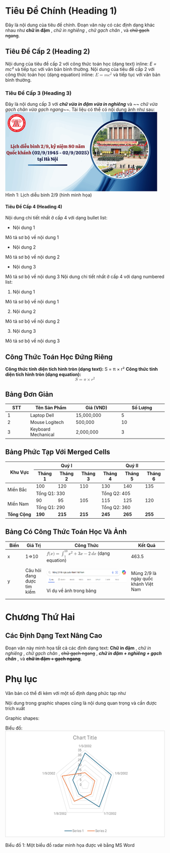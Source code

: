 # Tiêu Đề Chính (Heading 1)

Đây là nội dung của tiêu đề chính. Đoạn văn này có các định dạng khác nhau như **chữ in đậm** ,  _chữ in nghiêng_ ,  _chữ gạch chân_ , và ~~chữ gạch ngang~~.

## Tiêu Đề Cấp 2 (Heading 2)

Nội dung của tiêu đề cấp 2 với công thức toán học (dạng text) inline:  _E = mc²_ và tiếp tục với văn bản bình thường.
Nội dung của tiêu đề cấp 2 với công thức toán học (dạng equation) inline: <math display="inline" xmlns="http://www.w3.org/1998/Math/MathML"><semantics><mrow><mi>E</mi><mo>=</mo><mi>m</mi><msup><mi>c</mi><mn>2</mn></msup></mrow><annotation encoding="application/x-tex">E = mc^{2}</annotation></semantics></math> và tiếp tục với văn bản bình thường.

### Tiêu Đề Cấp 3 (Heading 3)

Đây là nội dung cấp 3 với  _**chữ vừa in đậm vừa in nghiêng**_ và ~~ _chữ vừa gạch chân vừa gạch ngang_~~.
Tài liệu có thể có nội dung ảnh như sau:
<img src="images/media/image1.png" style="width:5in;height:2.60417in"/>
Hình 1: Lịch diễu binh 2/9 (hình minh họa)

#### Tiêu Đề Cấp 4 (Heading 4)

Nội dung chi tiết nhất ở cấp 4 với dạng bullet list:

  * Nội dung 1


Mô tả sơ bộ về nội dung 1

  * Nội dung 2


Mô tả sơ bộ về nội dung 2

  * Nội dung 3


Mô tả sơ bộ về nội dung 3
Nội dung chi tiết nhất ở cấp 4 với dạng numbered list:

  1. Nội dung 1


Mô tả sơ bộ về nội dung 1

  2. Nội dung 2


Mô tả sơ bộ về nội dung 2

  3. Nội dung 3


Mô tả sơ bộ về nội dung 3

## Công Thức Toán Học Đứng Riêng

**Công thức tính diện tích hình tròn (dạng text):**
S = π × r²
**Công thức tính diện tích hình tròn (dạng equation):**
<math display="block" xmlns="http://www.w3.org/1998/Math/MathML"><semantics><mrow><mi>S</mi><mo>=</mo><mi>π</mi><mo>×</mo><msup><mi>r</mi><mn>2</mn></msup></mrow><annotation encoding="application/x-tex">S = \pi \times r^{2}</annotation></semantics></math>
## Bảng Đơn Giản
<table><colgroup><col style="width: 14%"/><col style="width: 28%"/><col style="width: 28%"/><col style="width: 28%"/></colgroup><thead><tr><th><strong>STT</strong></th><th><strong>Tên Sản Phẩm</strong></th><th><strong>Giá (VND)</strong></th><th><strong>Số Lượng</strong></th></tr></thead><tbody><tr><td>1</td><td>Laptop Dell</td><td>15,000,000</td><td>5</td></tr><tr><td>2</td><td>Mouse Logitech</td><td>500,000</td><td>10</td></tr><tr><td>3</td><td>Keyboard Mechanical</td><td>2,000,000</td><td>3</td></tr></tbody></table>

 

## Bảng Phức Tạp Với Merged Cells
<table><colgroup><col style="width: 17%"/><col style="width: 13%"/><col style="width: 13%"/><col style="width: 13%"/><col style="width: 13%"/><col style="width: 13%"/><col style="width: 13%"/></colgroup><thead><tr><th rowspan="2"><strong>Khu Vực</strong></th><th colspan="3"><strong>Quý I</strong></th><th colspan="3"><strong>Quý II</strong></th></tr><tr><th><strong>Tháng 1</strong></th><th><strong>Tháng 2</strong></th><th><strong>Tháng 3</strong></th><th><strong>Tháng 4</strong></th><th><strong>Tháng 5</strong></th><th><strong>Tháng 6</strong></th></tr></thead><tbody><tr><td rowspan="2">Miền Bắc</td><td>100</td><td>120</td><td>110</td><td>130</td><td>140</td><td>135</td></tr><tr><td colspan="3">Tổng Q1: 330</td><td colspan="3">Tổng Q2: 405</td></tr><tr><td rowspan="2">Miền Nam</td><td>90</td><td>95</td><td>105</td><td>115</td><td>125</td><td>120</td></tr><tr><td colspan="3">Tổng Q1: 290</td><td colspan="3">Tổng Q2: 360</td></tr><tr><td><strong>Tổng Cộng</strong></td><td><strong>190</strong></td><td><strong>215</strong></td><td><strong>215</strong></td><td><strong>245</strong></td><td><strong>265</strong></td><td><strong>255</strong></td></tr></tbody></table>

 

## Bảng Có Công Thức Toán Học Và Ảnh
<table style="width:100%;"><colgroup><col style="width: 11%"/><col style="width: 13%"/><col style="width: 52%"/><col style="width: 22%"/></colgroup><thead><tr><th><strong>Biến</strong></th><th><strong>Giá Trị</strong></th><th><strong>Công Thức</strong></th><th><strong>Kết Quả</strong></th></tr></thead><tbody><tr><td>x</td><td>1=&gt;10</td><td><math display="inline" xmlns="http://www.w3.org/1998/Math/MathML"><semantics><mrow><mi>f</mi><mo form="prefix" stretchy="false">(</mo><mi>x</mi><mo form="postfix" stretchy="false">)</mo><mo>=</mo><msubsup><mo>∫</mo><mn>1</mn><mn>10</mn></msubsup><mrow><msup><mi>x</mi><mn>2</mn></msup><mo>+</mo><mn>3</mn><mi>x</mi><mo>−</mo><mn>2</mn><mspace width="0.222em"></mspace><mi>d</mi><mi>x</mi></mrow></mrow><annotation encoding="application/x-tex">f(x) = \int_{1}^{10}{x^{2} + 3x - 2\ dx}</annotation></semantics></math>
(dạng equation)</td><td>463.5</td></tr><tr><td>y</td><td>Câu hỏi đang được tìm kiếm</td><td><p><img src="images/media/image2.png" style="width:3.18271in;height:0.4517in"/></p><p>Ví dụ về ảnh trong bảng</p></td><td>Mùng 2/9 là ngày quốc khánh Việt Nam</td></tr></tbody></table>

 

# Chương Thứ Hai

## Các Định Dạng Text Nâng Cao

Đoạn văn này minh họa tất cả các định dạng text: **Chữ in đậm** ,  _chữ in nghiêng_ ,  _chữ gạch chân_ , ~~chữ gạch ngang~~ ,  _**_chữ in đậm + nghiêng + gạch chân_**_ , và **~~chữ in đậm + gạch ngang~~**.

# Phụ lục

Văn bản có thể đi kèm với một số định dạng phức tạp như

Nội dung trong graphic shapes cũng là nội dung quan trọng và cần được trích xuất

Graphic shapes:

Biểu đồ:
<img alt="A graph of a hexagon with numbers and a red and blue line AI-generated content may be incorrect." src="images/media/image3.png" style="width:6.00612in;height:3.50609in"/>

Biểu đồ 1: Một biểu đồ radar minh họa được vẽ bằng MS Word
